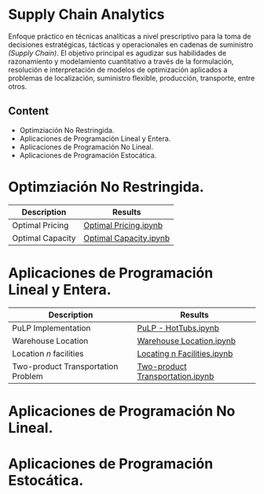 # Supply Chain Analytics

Enfoque práctico en técnicas analíticas a nivel prescriptivo para la toma de decisiones estratégicas, tácticas
y operacionales en cadenas de suministro *(Supply Chain)*. El objetivo principal es agudizar sus habilidades de razonamiento
y modelamiento cuantitativo a través de la formulación, resolución e interpretación de modelos de optimización aplicados a
problemas de localización, suministro flexible, producción, transporte, entre otros.


## Content

* Optimziación No Restringida.
* Aplicaciones de Programación Lineal y Entera.
* Aplicaciones de Programación No Lineal.
* Aplicaciones de Programación Estocática.


# Optimziación No Restringida.

|Description|Results|
|-----------|-------|
|Optimal Pricing| [Optimal Pricing.ipynb](https://nbviewer.jupyter.org/github/sergiomora03/Supply-Chain-Analytics/blob/master/Optimal%20Pricing.ipynb)|
|Optimal Capacity| [Optimal Capacity.ipynb](https://nbviewer.jupyter.org/github/sergiomora03/Supply-Chain-Analytics/blob/master/Optimal%20Capacity.ipynb)

# Aplicaciones de Programación Lineal y Entera.

|Description|Results|
|-----------|-------|
|PuLP Implementation|[PuLP - HotTubs.ipynb](https://nbviewer.jupyter.org/github/sergiomora03/Supply-Chain-Analytics/blob/master/PuLP%20-%20HotTubs.ipynb)|
|Warehouse Location|[Warehouse Location.ipynb](https://nbviewer.jupyter.org/github/sergiomora03/Supply-Chain-Analytics/blob/master/Warehouse%20Location.ipynb)|
|Location *n* facilities|[Locating n Facilities.ipynb](https://nbviewer.jupyter.org/github/sergiomora03/Supply-Chain-Analytics/blob/master/Locating%20n%20Facilities.ipynb)|
|Two-product Transportation Problem|[Two-product Transportation.ipynb](https://nbviewer.jupyter.org/github/sergiomora03/Supply-Chain-Analytics/blob/master/Two-product%20Transportation.ipynb)|

# Aplicaciones de Programación No Lineal.
# Aplicaciones de Programación Estocática.

